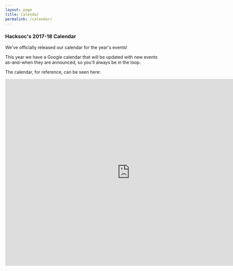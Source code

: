 ```yaml
---
layout: page
title: Calendar
permalink: /calendar/
---
```


### Hacksoc's 2017-18 Calendar

We've officially released our calendar for the year's events!

This year we have a Google calendar that will be updated with new events as-and-when they are announced, so you'll always be in the loop.

The calendar, for reference, can be seen here:

<iframe src="https://calendar.google.com/calendar/embed?title=HackSoc%20Schedule&amp;showPrint=0&amp;height=600&amp;wkst=1&amp;bgcolor=%23FFFFFF&amp;src=l6lnjiqmr0sc9ijj7rq2lqb5d8%40group.calendar.google.com&amp;color=%23182C57&amp;src=55abf82icoih7l4gu97ceuhnt4%40group.calendar.google.com&amp;color=%23B1365F&amp;ctz=Europe%2FLondon" style="border-width:0" width="800" height="600" frameborder="0" scrolling="no"></iframe>
